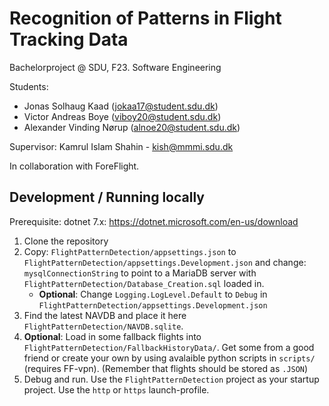 # Recognition of Patterns in Flight Tracking Data
Bachelorproject @ SDU, F23.
Software Engineering

Students:
- Jonas Solhaug Kaad (jokaa17@student.sdu.dk)
- Victor Andreas Boye (viboy20@student.sdu.dk)
- Alexander Vinding Nørup (alnoe20@student.sdu.dk)

Supervisor: Kamrul Islam Shahin - kish@mmmi.sdu.dk

In collaboration with ForeFlight. 

## Development / Running locally

Prerequisite: dotnet 7.x: https://dotnet.microsoft.com/en-us/download

1. Clone the repository
2. Copy: `FlightPatternDetection/appsettings.json` to `FlightPatternDetection/appsettings.Development.json` and change: `mysqlConnectionString` to point to a MariaDB server with `FlightPatternDetection/Database_Creation.sql` loaded in.
    - **Optional**: Change `Logging.LogLevel.Default` to `Debug` in `FlightPatternDetection/appsettings.Development.json`
3. Find the latest NAVDB and place it here `FlightPatternDetection/NAVDB.sqlite`. 
4. **Optional**: Load in some fallback flights into `FlightPatternDetection/FallbackHistoryData/`. Get some from a good friend or create your own by using avalaible python scripts in `scripts/` (requires FF-vpn). (Remember that flights should be stored as `.JSON`)
5. Debug and run. Use the `FlightPatternDetection` project as your startup project. Use the `http` or `https` launch-profile.
